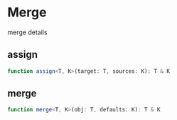 # Merge

merge details

## assign

```ts
function assign<T, K>(target: T, sources: K): T & K
```

## merge

```ts
function merge<T, K>(obj: T, defaults: K): T & K
```
